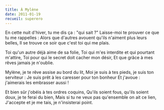 ```yaml
---
title: À Mylène
date: 2011-01-19
recueil: superero
---
```


En cette nuit d'hiver, tu me dis ça : "qui sait ?"
Laisse-moi te prouver ce que tu me rappelles :
Alors que d'autres avouent qu'ils n'aiment plus leurs belles,
Il se trouve ce soir que c'est toi qui me plais.

Toi qu'un autre déjà aime de sa folie,
Toi qui m'es interdite et qui pourtant m'attire,
Toi pour qui le secret doit cacher mon désir,
Et que grâce à mes rêves jamais je n'oublie.

Mylène, je te rêve assise au bord du lit,
Moi je suis à tes pieds, je suis ton serviteur :
Je suis prêt à les caresser pour ton bonheur
Et j'avoue : j'aimerais les embrasser aussi !

Et bien sûr j'obéis à tes ordres coquins,
Qu'ils soient fous, qu'ils soient doux, je te ferai du bien,
Mais si tu ne veux pas qu'ensemble on ait ce lien,
J'accepte et je me tais, je n'insisterai point.
